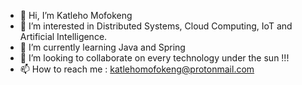- 👋 Hi, I’m Katleho Mofokeng
- 👀 I’m interested in Distributed Systems, Cloud Computing, IoT and Artificial Intelligence.
- 🌱 I’m currently learning Java and Spring
- 💞️ I’m looking to collaborate on every technology under the sun !!!
- 📫 How to reach me : katlehomofokeng@protonmail.com

<!---
mofokengkatleho/mofokengkatleho is a ✨ special ✨ repository because its `README.md` (this file) appears on your GitHub profile.
You can click the Preview link to take a look at your changes.
--->

